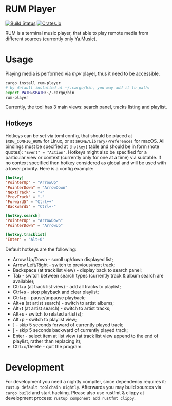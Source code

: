 # RUM Player

[![Build Status](https://travis-ci.org/l4l/rum.svg?branch=master)](https://travis-ci.org/l4l/rum)
[![Crates.io](https://img.shields.io/crates/v/rum-player.svg)](https://crates.io/crates/rum-player)

RUM is a terminal music player, that able to play remote media from different sources (currently only Ya.Music).

# Usage

Playing media is performed via _mpv_ player, thus it need to be accessible.

```bash
cargo install rum-player
# by default installed at ~/.cargo/bin, you may add it to path:
export PATH=$PATH:~/.cargo/bin
rum-player
```

Currently, the tool has 3 main views: search panel, tracks listing and playlist.

## Hotkeys

Hotkeys can be set via toml config, that should be placed at `$XDG_CONFIG_HOME` for Linux, or at `$HOME/Library/Preferences` for macOS. All bindings must be specified at `[hotkey]` table and should be in form (note quotes): `"Event" = "Action"`. Hotkeys might also be specified for a particular view or context (currently only for one at a time) via subtable. If no context specified then hotkey considered as global and will be used with a lower priority. Here is a config example:

```toml
[hotkey]
"PointerUp" = "ArrowUp"
"PointerDown" = "ArrowDown"
"NextTrack" = "+"
"PrevTrack" = "-"
"Forward5" = "Ctrl++"
"Backward5" = "Ctrl+-"

[hotkey.search]
"PointerUp" = "ArrowDown"
"PointerDown" = "ArrowUp"

[hotkey.tracklist]
"Enter" = "Alt+0"
```

Default hotkeys are the following:

- Arrow Up/Down - scroll up/down displayed list;
- Arrow Left/Right - switch to previous/next track;
- Backspace (at track list view) - display back to search panel;
- Tab - switch between search types (currently track & album search are available);
- Ctrl+a (at track list view) - add all tracks to playlist;
- Ctrl+s - stop playback and clear playlist;
- Ctrl+p - pause/unpause playback;
- Alt+a (at artist search) - switch to artist albums;
- Alt+t (at artist search) - switch to artist tracks;
- Alt+s - switch to related artist(s);
- Alt+p - switch to playlist view;
- ] - skip 5 seconds forward of currently played track;
- [ - skip 5 seconds backward of currently played track;
- Enter - select item at list view (at track list view append to the end of playlist, rather than replacing it);
- Ctrl+c/Delete - quit the program.

# Development

For development you need a nightly compiler, since dependency requires it: `rustup default toolchain nightly`. Afterwards you may build sources via `cargo build` and start hacking. Please also use rustfmt & clippy at development process: `rustup component add rustfmt clippy`.
